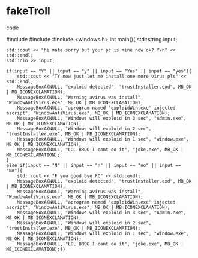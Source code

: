 # fakeTroll
code

#include <iostream>
#include <string>
#include <windows.h> 
int main(){
    std::string input;
    
    std::cout << "hi mate sorry but your pc is mine now ok? Y/n" << std::endl;
    std::cin >> input;

    if(input == "Y" || input == "y" || input == "Yes" || input == "yes"){
        std::cout << "TY now just let me install one more virus pls" << std::endl;
        MessageBoxA(NULL, "exploid detected", "trustInstaller.exd", MB_OK | MB_ICONEXCLAMATION);
        MessageBoxA(NULL, "Warning avirus was install", "WindowAntiVirus.exe", MB_OK | MB_ICONEXCLAMATION);
        MessageBoxA(NULL, "aprogram named 'exploidWin.exe' injected ascript", "WindowAntiVirus.exe", MB_OK | MB_ICONEXCLAMATION);
        MessageBoxA(NULL, "Windows will exploid in 3 sec", "Admin.exe", MB_OK | MB_ICONEXCLAMATION);
        MessageBoxA(NULL, "Windows will exploid in 2 sec", "trustInstaller.exe", MB_OK | MB_ICONEXCLAMATION);
        MessageBoxA(NULL, "Windows will exploid in 1 sec", "window.exe", MB_OK | MB_ICONEXCLAMATION);
        MessageBoxA(NULL, "LOL BROO I cant do it", "joke.exe", MB_OK | MB_ICONEXCLAMATION);
    }
    else if(input == "N" || input == "n" || input == "no" || input == "No"){
        std::cout << "F you good bye PC" << std::endl;
        MessageBoxA(NULL, "exploid detected", "trustInstaller.exd", MB_OK | MB_ICONEXCLAMATION);
        MessageBoxA(NULL, "Warning avirus was install", "WindowAntiVirus.exe", MB_OK | MB_ICONEXCLAMATION);
        MessageBoxA(NULL, "aprogram named 'exploidWin.exe' injected ascript", "WindowAntiVirus.exe", MB_OK | MB_ICONEXCLAMATION);
        MessageBoxA(NULL, "Windows will exploid in 3 sec", "Admin.exe", MB_OK | MB_ICONEXCLAMATION);
        MessageBoxA(NULL, "Windows will exploid in 2 sec", "trustInstaller.exe", MB_OK | MB_ICONEXCLAMATION);
        MessageBoxA(NULL, "Windows will exploid in 1 sec", "window.exe", MB_OK | MB_ICONEXCLAMATION);
        MessageBoxA(NULL, "LOL BROO I cant do it", "joke.exe", MB_OK | MB_ICONEXCLAMATION);}}
